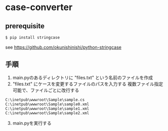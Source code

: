 # case-converter

## prerequisite
```python
$ pip install stringcase
```
see https://github.com/okunishinishi/python-stringcase


## 手順
1. main.pyのあるディレクトリに "files.txt" という名前のファイルを作成
2. "files.txt" にケースを変更するファイルのパスを入力する
  複数ファイル指定可能で、ファイルごとに改行する
  ```
  C:\inetpub\wwwroot\Sample\sample.cs
  C:\inetpub\wwwroot\Sample\sample0.xml
  C:\inetpub\wwwroot\Sample\sample1.xml
  C:\inetpub\wwwroot\Sample\sample2.xml
  ```
3. main.pyを実行する
